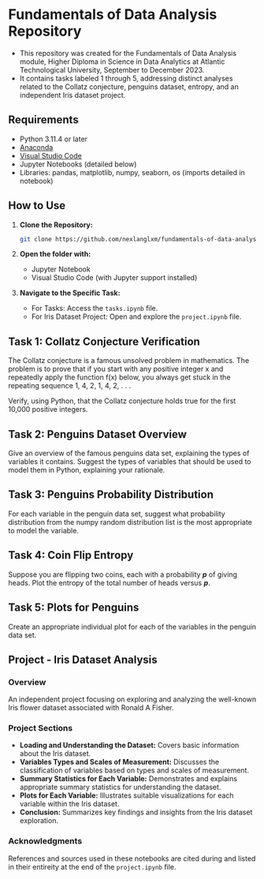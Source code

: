 # Fundamentals of Data Analysis Repository

- This repository was created for the Fundamentals of Data Analysis module, Higher Diploma in Science in Data Analytics at Atlantic Technological University, September to December 2023.
- It contains  tasks labeled  1 through 5, addressing distinct analyses related to the Collatz conjecture, penguins dataset, entropy, and an independent Iris dataset project.

## Requirements

- Python 3.11.4 or later
- [Anaconda](https://www.anaconda.com/download)
- [Visual Studio Code](https://code.visualstudio.com/Download)
- Jupyter Notebooks (detailed below)
- Libraries: pandas, matplotlib, numpy, seaborn, os (imports detailed in notebook)

## How to Use

1. **Clone the Repository:**

   ```bash
   git clone https://github.com/nexlanglxm/fundamentals-of-data-analysis.git
   ```

2. **Open the folder with:**
   - Jupyter Notebook
   - Visual Studio Code (with Jupyter support installed)
3. **Navigate to the Specific Task:**
   - For Tasks:
   Access the `tasks.ipynb` file.
   - For Iris Dataset Project: Open and explore the `project.ipynb` file.

## Task 1: Collatz Conjecture Verification

The Collatz conjecture is a famous unsolved problem in mathematics. The problem is to prove that if you start with any positive integer x and repeatedly apply the function f(x) below, you always get stuck in the repeating sequence 1, 4, 2, 1, 4, 2, . . .

Verify, using Python, that the Collatz conjecture holds true for the first 10,000 positive integers.

## Task 2: Penguins Dataset Overview

Give an overview of the famous penguins data set, explaining the types of variables it contains. Suggest the types of variables that should be used to model them in Python, explaining your rationale.

## Task 3: Penguins Probability Distribution

For each variable in the penguin data set, suggest what probability distribution from the numpy random distribution list is the most appropriate to model the variable.

## Task 4: Coin Flip Entropy

Suppose you are flipping two coins, each with a probability ***p*** of giving heads. Plot the entropy of the total number of heads versus ***p***.

## Task 5:  Plots for Penguins

Create an appropriate individual plot for each of the variables in the penguin data set.

## Project - Iris Dataset Analysis

### Overview

An independent project focusing on exploring and analyzing the well-known Iris flower dataset associated with Ronald A Fisher.

### Project Sections

- **Loading and Understanding the Dataset:** Covers basic information about the Iris dataset.
- **Variables Types and Scales of Measurement:** Discusses the classification of variables based on types and scales of measurement.
- **Summary Statistics for Each Variable:** Demonstrates and explains appropriate summary statistics for understanding the dataset.
- **Plots for Each Variable:** Illustrates suitable visualizations for each variable within the Iris dataset.
- **Conclusion:** Summarizes key findings and insights from the Iris dataset exploration.

### Acknowledgments

References and sources used in these notebooks are cited during and listed in their entireity at the end of the `project.ipynb` file.
